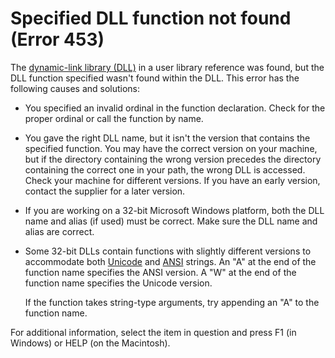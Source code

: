
# Specified DLL function not found (Error 453)

The  [dynamic-link library (DLL)](b8bdf64f-5920-1ae9-16d0-b26d09524a30.md) in a user library reference was found, but the DLL function specified wasn't found within the DLL. This error has the following causes and solutions:



- You specified an invalid ordinal in the function declaration. Check for the proper ordinal or call the function by name.
    
- You gave the right DLL name, but it isn't the version that contains the specified function. You may have the correct version on your machine, but if the directory containing the wrong version precedes the directory containing the correct one in your path, the wrong DLL is accessed. Check your machine for different versions. If you have an early version, contact the supplier for a later version.
    
- If you are working on a 32-bit Microsoft Windows platform, both the DLL name and alias (if used) must be correct. Make sure the DLL name and alias are correct.
    
- Some 32-bit DLLs contain functions with slightly different versions to accommodate both  [Unicode](b8bdf64f-5920-1ae9-16d0-b26d09524a30.md) and [ANSI](b8bdf64f-5920-1ae9-16d0-b26d09524a30.md) strings. An "A" at the end of the function name specifies the ANSI version. A "W" at the end of the function name specifies the Unicode version.
    
    If the function takes string-type arguments, try appending an "A" to the function name.
    

For additional information, select the item in question and press F1 (in Windows) or HELP (on the Macintosh).

